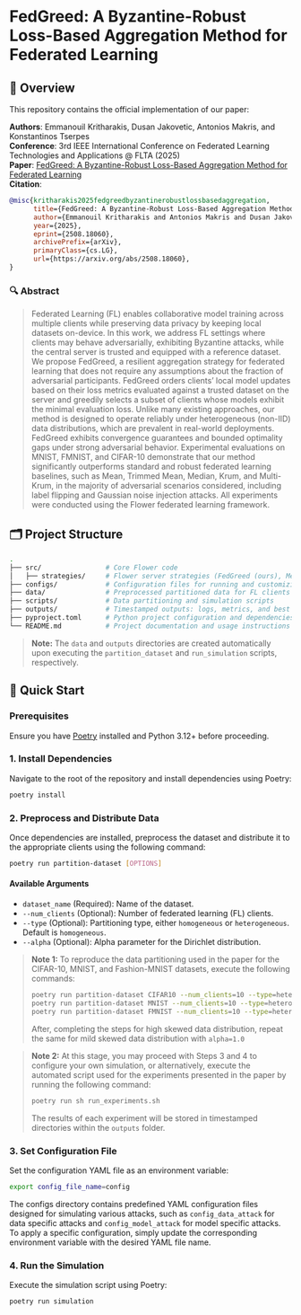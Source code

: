 # FedGreed: A Byzantine-Robust Loss-Based Aggregation Method for Federated Learning

## 📝 Overview

This repository contains the official implementation of our paper:

**Authors**: Emmanouil Kritharakis, Dusan Jakovetic, Antonios Makris, and Konstantinos Tserpes   
**Conference**: 3rd IEEE International Conference on Federated Learning Technologies and Applications @ FLTA (2025)  
**Paper**: [FedGreed: A Byzantine-Robust Loss-Based Aggregation Method for Federated Learning](https://arxiv.org/abs/2508.18060) <br>
**Citation**:
```bibtex
@misc{kritharakis2025fedgreedbyzantinerobustlossbasedaggregation,
      title={FedGreed: A Byzantine-Robust Loss-Based Aggregation Method for Federated Learning}, 
      author={Emmanouil Kritharakis and Antonios Makris and Dusan Jakovetic and Konstantinos Tserpes},
      year={2025},
      eprint={2508.18060},
      archivePrefix={arXiv},
      primaryClass={cs.LG},
      url={https://arxiv.org/abs/2508.18060}, 
}
```

### 🔍 Abstract
> Federated Learning (FL) enables collaborative model training across multiple clients while preserving data privacy by keeping local datasets on-device. In this work, we address FL settings where
clients may behave adversarially, exhibiting Byzantine attacks, while the central server is trusted and equipped with a reference dataset. We propose FedGreed, a resilient aggregation strategy for 
federated learning that does not require any assumptions about the fraction of adversarial participants. FedGreed orders clients’ local model updates based on their loss metrics evaluated against a
trusted dataset on the server and greedily selects a subset of clients whose models exhibit the minimal evaluation loss. Unlike many existing approaches, our method is designed to operate reliably 
under heterogeneous (non-IID) data distributions, which are prevalent in real-world deployments. FedGreed exhibits convergence guarantees and bounded optimality gaps under strong adversarial behavior.
Experimental evaluations on MNIST, FMNIST, and CIFAR-10 demonstrate that our method significantly outperforms standard and robust federated learning baselines, such as Mean, Trimmed Mean, Median, 
Krum, and Multi-Krum, in the majority of adversarial scenarios considered, including label flipping and Gaussian noise injection attacks. All experiments were conducted using the Flower federated 
learning framework.

## 🗂️ Project Structure

```bash
.
├── src/                # Core Flower code
│   ├── strategies/     # Flower server strategies (FedGreed (ours), Mean, Trimmed Mean, Median, Krum, Multi Krum) 
├── configs/            # Configuration files for running and customizing experiments
├── data/               # Preprocessed partitioned data for FL clients
├── scripts/            # Data partitioning and simulation scripts
├── outputs/            # Timestamped outputs: logs, metrics, and best global model checkpoints per experiment
├── pyproject.toml      # Python project configuration and dependencies
└── README.md           # Project documentation and usage instructions
```

> **Note:** The `data` and `outputs` directories are created automatically upon executing the `partition_dataset` and `run_simulation` scripts, respectively.

## 🚀 Quick Start

### Prerequisites
Ensure you have [Poetry](https://python-poetry.org/docs/) installed and Python 3.12+ before proceeding.

### 1. Install Dependencies
Navigate to the root of the repository and install dependencies using Poetry:

```sh
poetry install
```

### 2. Preprocess and Distribute Data
Once dependencies are installed, preprocess the dataset and distribute it to the appropriate clients using the following command:

```sh
poetry run partition-dataset [OPTIONS]
```

#### Available Arguments
- `dataset_name` (Required): Name of the dataset.
- `--num_clients` (Optional): Number of federated learning (FL) clients.
- `--type` (Optional): Partitioning type, either `homogeneous` or `heterogeneous`. Default is `homogeneous`.
- `--alpha` (Optional): Alpha parameter for the Dirichlet distribution.

> **Note 1:** To reproduce the data partitioning used in the paper for the CIFAR-10, MNIST, and Fashion-MNIST datasets, execute the following commands:
> ```sh 
> poetry run partition-dataset CIFAR10 --num_clients=10 --type=heterogeneous --alpha=0.1
> poetry run partition-dataset MNIST --num_clients=10 --type=heterogeneous --alpha=0.1
> poetry run partition-dataset FMNIST --num_clients=10 --type=heterogeneous --alpha=0.1
>```
> After, completing the steps for high skewed data distribution, repeat the same for mild skewed data distribution with `alpha=1.0`

> **Note 2:** At this stage, you may proceed with Steps 3 and 4 to configure your own simulation, or alternatively, execute the automated script used for the experiments presented in the paper by running
the following command: 
> ```sh 
> poetry run sh run_experiments.sh 
> ```
> The results of each experiment will be stored in timestamped directories within the `outputs` folder.


### 3. Set Configuration File
Set the configuration YAML file as an environment variable:

```sh
export config_file_name=config
```
The configs directory contains predefined YAML configuration files designed for simulating various attacks, such as `config_data_attack` for data specific attacks 
and `config_model_attack` for model specific attacks.
To apply a specific configuration, simply update the corresponding environment variable with the desired YAML file name.

### 4. Run the Simulation
Execute the simulation script using Poetry:

```sh
poetry run simulation
```


